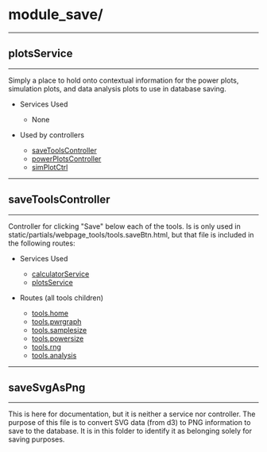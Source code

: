 # module_save/

----------
## plotsService
----------
Simply a place to hold onto contextual information for the power plots, simulation plots, and data analysis plots to use in database saving.

* Services Used
    * None

* Used by controllers
    * [saveToolsController](#saveToolsController)
    * [powerPlotsController](./module_tools#powerPlotsController)
    * [simPlotCtrl](./module_tools#simPlotCtrl)
    

----------
## saveToolsController
----------
Controller for clicking "Save" below each of the tools. Is is only used in static/partials/webpage_tools/tools.saveBtn.html, but that file is included in the following routes: 

* Services Used
    * [calculatorService](./module_tools#calculatorService)
    * [plotsService](#plotsService)

* Routes (all tools children)
    * [tools.home](../routes.js)
    * [tools.pwrgraph](../routes.js#tools.pwrgraph)
    * [tools.samplesize](../routes.js#tools.samplesize)
    * [tools.powersize](../routes.js#tools.powersize)
    * [tools.rng](../routes.js#tools.rng)
    * [tools.analysis](../routes.js#tools.analysis)


----------
## saveSvgAsPng
----------

This is here for documentation, but it is neither a service nor controller. The purpose of this file is to convert SVG data (from d3) to PNG information to save to the database. It is in this folder to identify it as belonging solely for saving purposes.

